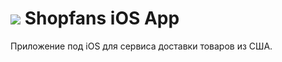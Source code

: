 # ![](https://dhxn9dot0zbz3.cloudfront.net/wp-content/themes/shopfans-smart/img/logo/logo-blue.svg.gzip) Shopfans iOS App
Приложение под iOS для сервиса доставки товаров из США.
